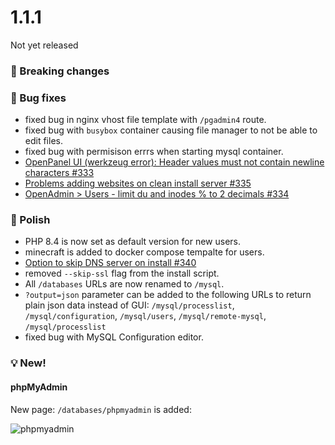 # 1.1.1

Not yet released


### 🚀 Breaking changes


### 🐛 Bug fixes
- fixed bug in nginx vhost file template with `/pgadmin4` route.
- fixed bug with `busybox` container causing file manager to not be able to edit files.
- fixed bug with permisison errrs when starting mysql container.
- [OpenPanel UI (werkzeug error): Header values must not contain newline characters #333](https://github.com/stefanpejcic/OpenPanel/issues/333)
- [Problems adding websites on clean install server #335](https://github.com/stefanpejcic/OpenPanel/issues/335)
- [OpenAdmin > Users - limit du and inodes % to 2 decimals #334](https://github.com/stefanpejcic/OpenPanel/issues/334)

### 💅 Polish
- PHP 8.4 is now set as default version for new users.
- minecraft is added to docker compose tempalte for users.
- [Option to skip DNS server on install #340](https://github.com/stefanpejcic/OpenPanel/issues/340)
- removed `--skip-ssl` flag from the install script.
- All `/databases` URLs are now renamed to `/mysql`.
- `?output=json` parameter can be added to the following URLs to return plain json data instead of GUI: `/mysql/processlist`, `/mysql/configuration`, `/mysql/users`, `/mysql/remote-mysql`, `/mysql/processlist`
- fixed bug with MySQL Configuration editor.


### 💡 New!

#### phpMyAdmin

New page: `/databases/phpmyadmin` is added:

![phpmyadmin](https://i.postimg.cc/8TqVvXrJ/2025-03-05-17-19.png)
